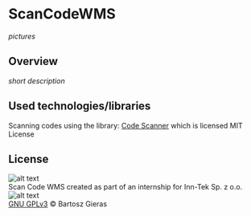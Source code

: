 # ScanCodeWMS

*pictures*

## Overview
*short description*

## Used technologies/libraries

Scanning codes using the library: [Code Scanner][code_scanner] which is licensed MIT License

## License

![alt text][gnu_gplv3_logo] \
Scan Code WMS created as part of an internship for Inn-Tek Sp. z o.o. ![alt text][inn_tek_logo]\
[GNU GPLv3][gnu_gplv3_link] © Bartosz Gieras

[code_scanner]: https://github.com/yuriy-budiyev/code-scanner
[gnu_gplv3_logo]: https://www.gnu.org/graphics/gplv3-127x51.png "GNU GPLv3"
[gnu_gplv3_link]: https://www.gnu.org/licenses/gpl-3.0.html
[inn_tek_logo]: https://inn-tek.com/images/headers/raindrops.jpg
